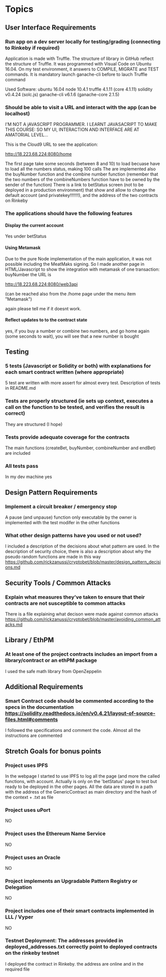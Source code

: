# Topics

## User Interface Requirements
  ### Run app on a dev server locally for testing/grading (connecting to Rinkeby if required)
  
  Application is made with Truffle. The structure of library in GitHub reflect the structure of Truffle. 
  It was programmed with Visual Code on Ubuntu 16.04. On my test environment, it answers to COMPILE, MIGRATE and TEST commands. 
  It is mandatory launch ganache-cli before to lauch Truffle command
  
  Used Software: ubuntu 16.04 node 10.4.1 truffle 4.1.11 (core 4.1.11) solidity v0.4.24 (solc.js) ganache-cli v6.1.6 (ganache-core 2.1.5)
  
  ### Should be able to visit a URL and interact with the app (can be localhost)
  
  I'M NOT A jAVASCRIPT PROGRAMMER. I LEARNT  JAVASACRIPT TO MAKE THIS COURSE: SO MY UI, INTERACTION AND INTERFACE ARE AT AMATORIAL LEVEL...
  
  This is the Cloud9 URL to see the application: 
  
  http://18.223.68.224:8080/home
  
 
  The first page take some seconds (between 8 and 10) to load becuase have to load  all the numbers status,  making 100 calls
  The are implemented also the buyNumber function and the combine number function (remember that the two numbers of the combineNumbers function have to be owned by the sender of the function)
  There is a link to betStatus screen  (not to be deployed in a production environment) that show and allow to change the default account (and privatekey!!!!!!!), and the address of the two contracts on Rinkeby

  ### The applications should have the following features
  
  #### Display the current account
 Yes under betStatus
  #### Using Metamask
 
 Due to the pure Node implementation of the main application, it was not possible including the MeatMaks signing.
    So I made another page in HTML/Javascript to show the integration with metamask of one transaction: buyNumber
    the URL is
    
  http://18.223.68.224:8080/web3api 
 
  (can be reached also from the /home page under the menu item "Metamask")
    
  again please tell me if it doesnt work. 
    
  #### Reflect updates to to the contract state
   yes, if you buy a number or combine two numbers, and go home again (some seconds to wait), you will see that a new number is bought
  
     

## Testing
  ### 5 tests (Javascript or Solidity or both) with explanations for each smart contract written (where appropriate)
  5 test are written with more assert for almost every test. Description of tests in README.md
  
  ### Tests are properly structured (ie sets up context, executes a call on  the function to be tested, and verifies the result is correct)
  They are structured (I hope)
  
  ### Tests provide adequate coverage for the contracts
  The main functions (createBet, buyNumber, combineNumber and endBet) are included
  
  ### All tests pass
  In my dev machine yes

## Design Pattern Requirements
  ### Implement a circuit breaker / emergency stop
  A pause (and unpause) function only executable by the owner is implemented with the test modifer in the other functions
  
  ### What other design patterns have you used or  not used?
  I included a description of the decisions about what pattern are used. In the description of security choice, there is also a description about why the pseudo random functions are made in this way
  https://github.com/rickzanussi/cryptobet/blob/master/design_pattern_decisions.md

## Security Tools / Common Attacks
  ### Explain what measures they’ve taken to ensure that their contracts are not susceptible to common attacks
  There is a file explaining what decison were made against common attacks
  https://github.com/rickzanussi/cryptobet/blob/master/avoiding_common_attacks.md
  

## Library / EthPM
  ### At least one of the project contracts includes an import from a library/contract or an ethPM package
  I used the safe math library from OpenZeppelin

## Additional Requirements
 ### Smart Contract code should be commented  according to the specs in the documentation https://solidity.readthedocs.io/en/v0.4.21/layout-of-source-files.html#comments
 I followed the specifications and comment the code. Almost all the instructions are commented

## Stretch Goals for bonus points
  ### Project uses IPFS
  In the webpage I started to use IPFS to log all the page (and more the called functions, with account. Actually is only on the 'betStatus' page to test but ready to be deployed in the other pages. All the data are stored in a path with the address of the GenericContract as main directory and the hash of the context + .txt as file
  ### Project uses uPort
  NO
  ### Project uses the Ethereum Name Service
  NO
  ### Project uses an Oracle
  NO
  ### Project implements an Upgradable Pattern Registry or Delegation
  NO
  ### Project includes one of their smart contracts implemented in LLL / Vyper
  NO
  ### Testnet Deployment:  The addresses provided in deployed_addresses.txt correctly point to deployed  contracts on the rinkeby testnet
  I deployed the contract in Rinkeby. the address are online and in the required file
